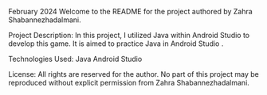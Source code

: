 February 2024
Welcome to the README for the project authored by Zahra Shabannezhadalmani.

Project Description:
In this project, I utilized Java within Android Studio to develop this game. It is aimed to practice Java in Android Studio .

Technologies Used:
Java
Android Studio


License:
All rights are reserved for the author. No part of this project may be reproduced without explicit permission from Zahra Shabannezhadalmani.
